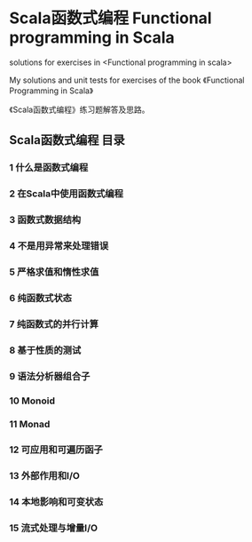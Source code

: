# Scala函数式编程 Functional programming in Scala
solutions for exercises in &lt;Functional programming in scala>

My solutions and unit tests for exercises of the book 《Functional Programming in Scala》

《Scala函数式编程》练习题解答及思路。


## Scala函数式编程 目录

### 1  什么是函数式编程 
### 2  在Scala中使用函数式编程
### 3  函数式数据结构 
### 4  不是用异常来处理错误 
### 5  严格求值和惰性求值 
### 6  纯函数式状态 
### 7  纯函数式的并行计算 
### 8  基于性质的测试 
### 9  语法分析器组合子
### 10 Monoid 
### 11 Monad 
### 12 可应用和可遍历函子 
### 13 外部作用和I/O 
### 14 本地影响和可变状态 
### 15 流式处理与增量I/O
